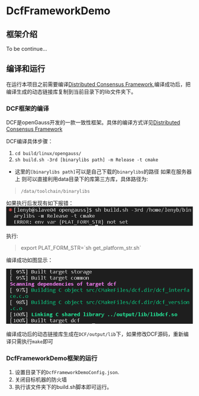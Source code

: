 # DcfFrameworkDemo

## 框架介绍
To be continue...

## 编译和运行
在运行本项目之前需要编译[Distributed Consensus Framework](https://gitee.com/opengauss/DCF),编译成功后，把编译生成的动态链接库复制到当前目录下的lib文件夹下。
### DCF框架的编译
DCF是openGauss开发的一款一致性框架。具体的编译方式详见[Distributed Consensus Framework](https://gitee.com/opengauss/DCF)

DCF编译具体步骤：

1. `cd build/linux/opengauss/`
2. `sh build.sh -3rd [binarylibs path] -m Release -t cmake ` 

- 这里的`[binarylibs path]`可以是自己下载的`binarylibs`的路径 如果在服务器上 则可以直接利用data目录下的库第三方库，具体路径为:

> `/data/toolchain/binarylibs`

如果执行后发现有如下报错：
![plat_form_str_Error](./imgs/plat_form_str_ERROR.pic.jpg)

执行:
> export PLAT_FORM_STR=\`sh get_platform_str.sh\` 

编译成功如图显示：

![libdcf.so](./imgs/%E7%94%9F%E6%88%90libdcf.so.jpg)


编译成功后的动态链接库生成在`DCF/output/lib`下，如果修改DCF源码，重新编译只需执行`make`即可
### DcfFrameworkDemo框架的运行
1. 设置目录下的`DcfFrameworkDemoConfig.json`.
2. 关闭目标机器的防火墙
3. 执行该文件夹下的build.sh脚本即可运行。
